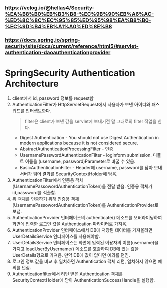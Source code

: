 ### https://velog.io/@hellas4/Security-%EA%B8%B0%EB%B3%B8-%EC%9B%90%EB%A6%AC-%ED%8C%8C%EC%95%85%ED%95%98%EA%B8%B0-%EC%9D%B4%EB%A1%A0%ED%8E%B8

### https://docs.spring.io/spring-security/site/docs/current/reference/html5/#servlet-authentication-daoauthenticationprovider

# SpringSecurity Authentication Architecture

1. client에서 id, password 정보를 request함  
2. AuthenticationFilter가 HttpServletRequest에서 사용자가 보낸 아이디와 패스워드를 인터셉트한다.  
    > filter은 client가 보낸 값을 servlet에 보내기전 말 그대로의 filter 작업을 한다.  
    * Digest Authentication - You should not use Digest Authentication in modern applications because it is not considered secure.   
    * AbstractAuthenticationProcessingFilter - 인증  
    * UsernamePasswordAuthenticationFilter - loginform submission. 디폴트 이름을 (username, password)Parameter로 바꿀 수 있음.  
    * BasicAuthenticationFilter - Header에 username, password를 담아 보내 서버가 읽어 결과를 SecurityContextHolder에 담음.  
3. AuthenticationFilter에서 인증용 객체(UsernamePassowordAuthenticationToken)을 전달 받음. 인증용 객체가 id,password를 적출함.  
4. 위 객체를 인증하기 위해 인증용 객체(UsernamePassowordAuthenticationToken)를 AuthenticationProvider로 보냄.  
5. AuthenticationProvider 인터페이스의 authenticate() 메소드를 오버라이딩하여 화면에 입력한 로그인 값을 Authentication 파라미터로 가져옴.  
6. AuthenticationProvider 인터페이스에서 DB에 저장된 데이터를 가져올려면 UserDetailsService 인터페이스를 사용해야함.  
7. UserDetailsService 인터페이스는 화면에 입력된 이용자의 이름(username)을 가지고 loadUserByUsername() 메소드를 호출하여 DB에 있는 값을 UserDetails형으로 가져옴. 만약 DB에 값이 없다면 예외를 던짐.  
8. 로그인 정보 값을 비교 후 일치하면 Authentication 객체 리턴, 일치하지 않으면 예외를 던짐.  
9. Authenticationfilter에서 리턴 받은 Authentication 객체를 SecurityContextHolder에 담아 AuthenticationSuccessHandle을 실행함.  